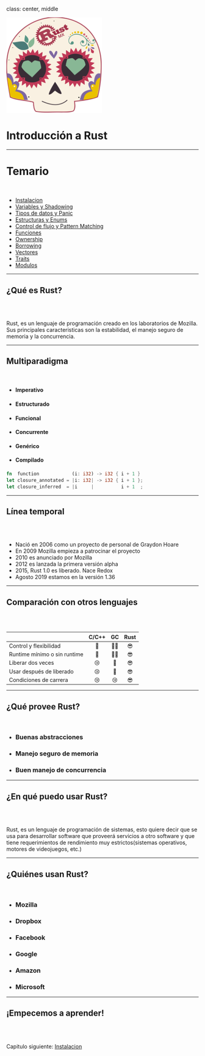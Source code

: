 class: center, middle

<img src="../assets/images/rustmx-logo.svg" alt="RustMX" width="250rem" height="auto">

# Introducción a Rust

---

# Temario

<br>

- [Instalacion](../01-instalacion/index.html)
- [Variables y Shadowing](../02-variables/index.html)
- [Tipos de datos y Panic](../03-sintaxis/index.html)
- [Estructuras y Enums](../04-enums/index.html)
- [Control de flujo y Pattern Matching](../05-control-flujo/index.html)
- [Funciones](../06-funciones/index.html)
- [Ownership](../07-ownership/index.html)
- [Borrowing](../08-borrowing/index.html)
- [Vectores](../09-vectores/index.html)
- [Traits](../10-traits/index.html)
- [Modulos](../11-modulos/index.html)


---

## ¿Qué es Rust?

<br>
<br>

Rust, es un lenguaje de programación creado en los laboratorios de Mozilla. Sus 
principales caracteristicas son la estabilidad, el manejo seguro de memoria y la 
concurrencia.

---

## Multiparadigma

<br>

- #### Imperativo
- #### Estructurado
- #### Funcional
- #### Concurrente
- #### Genérico
- #### Compilado

```rust
fn  function            (i: i32) -> i32 { i + 1 }
let closure_annotated = |i: i32| -> i32 { i + 1 };
let closure_inferred  = |i     |          i + 1  ;
```

---

## Línea temporal

<br>
<br>

- Nació en 2006 como un proyecto de personal de Graydon Hoare
- En 2009 Mozilla empieza a patrocinar el proyecto
- 2010 es anunciado por Mozilla
- 2012 es lanzada la primera versión alpha
- 2015, Rust 1.0 es liberado. Nace Redox
- Agosto 2019 estamos en la versión 1.36

---
## Comparación con otros lenguajes

<br>
<br>

|                              | C/C++ |  GC   | Rust  |
| ---------------------------- | :---: | :---: | :---: |
| Control y flexibilidad       |  🎉   | 🤷‍♀️ |  😎   |
| Runtime mínimo o sin runtime |  🎉   | 🤷‍♀️ |  😎   |
| Liberar dos veces            |  😢   |  🎉   |  😎   |
| Usar después de liberado     |  😢   |  🎉   |  😎   |
| Condiciones de carrera       |  😢   |  😢   |  😎   |

---

## ¿Qué provee Rust?

<br>

- ### Buenas abstracciones

- ### Manejo seguro de memoria

- ### Buen manejo de concurrencia

---
## ¿En qué puedo usar Rust?

<br>
<br>

Rust, es un lenguaje de programación de sistemas, esto quiere decir que se usa 
para desarrollar software que proveerá servicios a otro software y que tiene 
requerimientos de rendimiento muy estrictos(sistemas operativos, motores de 
videojuegos, etc.)

---

## ¿Quiénes usan Rust?

<br>

- ### Mozilla
- ### Dropbox
- ### Facebook
- ### Google
- ### Amazon
- ### Microsoft

---

## ¡Empecemos a aprender!

<br>
<br>

Capitulo siguiente: [Instalacion](../01-instalacion/index.html)
